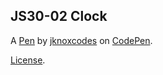 JS30-02 Clock
-------------


A [Pen](https://codepen.io/jknoxcodes/pen/MWgOZmK) by [jknoxcodes](https://codepen.io/jknoxcodes) on [CodePen](https://codepen.io).

[License](https://codepen.io/jknoxcodes/pen/MWgOZmK/license).